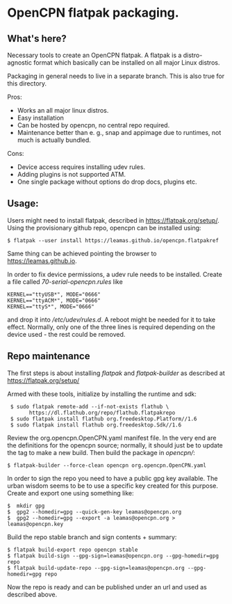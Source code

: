 OpenCPN flatpak packaging.
==========================

What's here?
------------
Necessary tools to create an OpenCPN flatpak. A flatpak is a distro-agnostic 
format which basically can be installed on all major Linux distros. 

Packaging in general needs to live in a separate branch. This is also
true for this directory.

Pros:
  
  - Works an all major linux distros.
  - Easy installation
  - Can be hosted by opencpn, no central repo required.
  - Maintenance better than e. g., snap and appimage due to runtimes, not
    much is actually bundled.

Cons:

  - Device access requires installing udev rules.
  - Adding plugins is not supported ATM.
  - One single package without options do drop docs, plugins etc.


Usage:
------

Users might need to install flatpak, described in https://flatpak.org/setup/.
Using the provisionary github repo, opencpn can be installed using: 

    $ flatpak --user install https://leamas.github.io/opencpn.flatpakref

Same thing can be achieved pointing the browser to https://leamas.github.io.

In order to fix device permissions, a udev rule needs to be installed. Create
a file called *70-serial-opencpn.rules* like

    KERNEL=="ttyUSB*", MODE="0666"
    KERNEL=="ttyACM*", MODE="0666"
    KERNEL=="ttyS*", MODE="0666"

and drop it into */etc/udev/rules.d*. A reboot might be needed for it to 
take effect. Normally, only one of the three lines is required depending
on the device used - the rest could be removed.


Repo maintenance
----------------

The first steps is about installing *flatpak* and *flatpak-builder* as
described at https://flatpak.org/setup/

Armed with these tools, initialize by installing the runtime and sdk:

     $ sudo flatpak remote-add --if-not-exists flathub \
           https://dl.flathub.org/repo/flathub.flatpakrepo
     $ sudo flatpak install flathub org.freedesktop.Platform//1.6
     $ sudo flatpak install flathub org.freedesktop.Sdk//1.6

Review the org.opencpn.OpenCPN.yaml manifest file. In the very end
are the definitions for the opencpn source; normally, it should just be
to update the tag to make a new build. Then build the package in *opencpn/*:

    $ flatpak-builder --force-clean opencpn org.opencpn.OpenCPN.yaml

In order to sign the repo you need to have a public gpg key available. The
urban wisdom seems to be to use a specific key created for this purpose.
Create and export one using something like:

    $  mkdir gpg
    $  gpg2 --homedir=gpg --quick-gen-key leamas@opencpn.org
    $  gpg2 --homedir=gpg --export -a leamas@opencpn.org > leamas@opencpn.key

Build the repo stable branch and sign contents + summary:

    $ flatpak build-export repo opencpn stable
    $ flatpak build-sign --gpg-sign=leamas@opencpn.org --gpg-homedir=gpg repo
    $ flatpak build-update-repo --gpg-sign=leamas@opencpn.org --gpg-homedir=gpg repo

Now the repo is ready and can be published under an url and used as described 
above.

